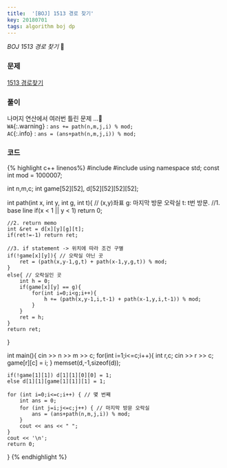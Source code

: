 ```yaml
---
title:  '[BOJ] 1513 경로 찾기'
key: 20180701
tags: algorithm boj dp
---
```



*BOJ 1513 경로 찾기* :ghost:

<!--more-->

### 문제

[1513 경로찾기](https://icpc.me/1513)

### 풀이

나머지 연산에서 여러번 틀린 문제 ...:shit:  
`WA`{:.warning} : ```ans += path(n,m,j,i) % mod;```  
`AC`{:.info} : ```ans = (ans+path(n,m,j,i)) % mod;```

### 코드

{% highlight c++ linenos%}
#include <iostream>
#include <cstring>
using namespace std;
const int mod = 1000007;

int n,m,c;
int game[52][52], d[52][52][52][52];

int path(int x, int y, int g, int t){ // (x,y)좌표  g: 마지막 방문 오락실  t: t번 방문.
    //1. base line
    if(x < 1 || y < 1) return 0;

    //2. return memo
    int &ret = d[x][y][g][t];
    if(ret!=-1) return ret;
    
    //3. if statement -> 위치에 따라 조건 구별
    if(!game[x][y]){ // 오락실 아닌 곳
        ret = (path(x,y-1,g,t) + path(x-1,y,g,t)) % mod;
    }
    else{ // 오락실인 곳
        int h = 0;
        if(game[x][y] == g){
            for(int i=0;i<g;i++){
                h += (path(x,y-1,i,t-1) + path(x-1,y,i,t-1)) % mod;
            }
        }
        ret = h;
    }
    return ret;
}

int main(){
    cin >> n >> m >> c;
    for(int i=1;i<=c;i++){
        int r,c;
        cin >> r >> c;
        game[r][c] = i;
    }
    memset(d,-1,sizeof(d));
    
    if(!game[1][1]) d[1][1][0][0] = 1;
    else d[1][1][game[1][1]][1] = 1;
    
    for (int i=0;i<=c;i++) { // 몇 번째
        int ans = 0;
        for (int j=i;j<=c;j++) { // 마지막 방문 오락실
            ans = (ans+path(n,m,j,i)) % mod;
        }
        cout << ans << " ";
    }
    cout << '\n';
    return 0;
}
{% endhighlight %}